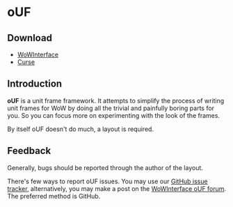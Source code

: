 # oUF

## Download
- [WoWInterface](https://www.wowinterface.com/downloads/info9994-oUF.html)
- [Curse](https://mods.curse.com/addons/wow/262469-ouf)

## Introduction
**oUF** is a unit frame framework. It attempts to simplify the process of writing unit frames for WoW by doing all the trivial and painfully boring parts for you. So you can focus more on experimenting with the look of the frames.

By itself oUF doesn't do much, a layout is required.
<!--
## Documentation

Some stuff will be here.-->

## Feedback
Generally, bugs should be reported through the author of the layout.

There's few ways to report oUF issues. You may use our [GitHub issue tracker](https://github.com/oUF-wow/oUF/issues), alternatively, you may make a post on the [WoWInterface oUF forum](https://www.wowinterface.com/forums/forumdisplay.php?f=87). The preferred method is GitHub.
